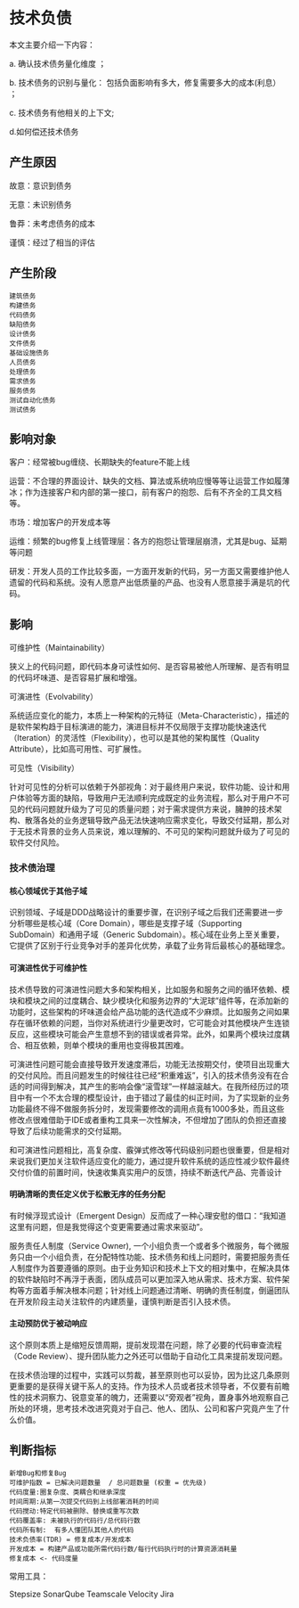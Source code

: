 # 技术负债

本文主要介绍一下内容：

a. 确认技术债务量化维度 ；

b. 技术债务的识别与量化： 包括负面影响有多大，修复需要多大的成本(利息） ；

c. 技术债务有他相关的上下文;&#x20;

d.如何偿还技术债务

## 产生原因

故意：意识到债务&#x20;

无意：未识别债务&#x20;

鲁莽：未考虑债务的成本

&#x20;谨慎：经过了相当的评估

## 产生阶段

```
建筑债务
构建债务
代码债务
缺陷债务
设计债务
文件债务
基础设施债务
人员债务
处理债务
需求债务
服务债务
测试自动化债务
测试债务
```

## 影响对象

客户：经常被bug缠绕、长期缺失的feature不能上线

运营：不合理的界面设计、缺失的文档、算法或系统响应慢等等让运营工作如履薄冰；作为连接客户和内部的第一接口，前有客户的抱怨、后有不齐全的工具文档等。

市场：增加客户的开发成本等

运维：频繁的bug修复上线管理层：各方的抱怨让管理层崩溃，尤其是bug、延期等问题

研发：开发人员的工作比较多面，一方面开发新的代码，另一方面又需要维护他人遗留的代码和系统。没有人愿意产出低质量的产品、也没有人愿意接手满是坑的代码。

## 影响

可维护性（Maintainability）&#x20;

狭义上的代码问题，即代码本身可读性如何、是否容易被他人所理解、是否有明显的代码坏味道、是否容易扩展和增强。

可演进性（Evolvability）&#x20;

系统适应变化的能力，本质上一种架构的元特征（Meta-Characteristic），描述的是软件架构趋于目标演进的能力，演进目标并不仅局限于支撑功能快速迭代（Iteration）的灵活性（Flexibility），也可以是其他的架构属性（Quality Attribute），比如高可用性、可扩展性。

可见性（Visibility）

针对可见性的分析可以依赖于外部视角：对于最终用户来说，软件功能、设计和用户体验等方面的缺陷，导致用户无法顺利完成既定的业务流程，那么对于用户不可见的代码问题就升级为了可见的质量问题；对于需求提供方来说，臃肿的技术架构、散落各处的业务逻辑导致产品无法快速响应需求变化，导致交付延期，那么对于无技术背景的业务人员来说，难以理解的、不可见的架构问题就升级为了可见的软件交付风险。

### 技术债治理

#### 核心领域优于其他子域&#x20;

识别领域、子域是DDD战略设计的重要步骤，在识别子域之后我们还需要进一步分析哪些是核心域（Core Domain），哪些是支撑子域（Supporting SubDomain）和通用子域（Generic Subdomain）。核心域在业务上至关重要，它提供了区别于行业竞争对手的差异化优势，承载了业务背后最核心的基础理念。

#### 可演进性优于可维护性&#x20;

技术债导致的可演进性问题大多和架构相关，比如服务和服务之间的循环依赖、模块和模块之间的过度耦合、缺少模块化和服务边界的“大泥球”组件等，在添加新的功能时，这些架构的坏味道会给产品功能的迭代造成不少麻烦。比如服务之间如果存在循环依赖的问题，当你对系统进行少量更改时，它可能会对其他模块产生连锁反应，这些模块可能会产生意想不到的错误或者异常。此外，如果两个模块过度耦合、相互依赖，则单个模块的重用也变得极其困难。

可演进性问题可能会直接导致开发速度滞后，功能无法按期交付，使项目出现重大的交付风险。而且问题发生的时候往往已经“积重难返”，引入的技术债务没有在合适的时间得到解决，其产生的影响会像“滚雪球”一样越滚越大。在我所经历过的项目中有一个不太合理的模型设计，由于错过了最佳的纠正时间，为了实现新的业务功能最终不得不做服务拆分时，发现需要修改的调用点竟有1000多处，而且这些修改点很难借助于IDE或者重构工具来一次性解决，不但增加了团队的负担还直接导致了后续功能需求的交付延期。

和可演进性问题相比，高复杂度、霰弹式修改等代码级别问题也很重要，但是相对来说我们更加关注软件适应变化的能力，通过提升软件系统的适应性减少软件最终交付价值的前置时间，快速收集真实用户的反馈，持续不断迭代产品、完善设计

#### 明确清晰的责任定义优于松散无序的任务分配

有时候浮现式设计（Emergent Design）反而成了一种心理安慰的借口：“我知道这里有问题，但是我觉得这个变更需要通过需求来驱动”。

&#x20;服务责任人制度（Service Owner), 一个小组负责一个或者多个微服务，每个微服务只由一个小组负责，在分配特性功能、技术债务和线上问题时，需要把服务责任人制度作为首要遵循的原则。由于业务知识和技术上下文的相对集中，在解决具体的软件缺陷时不再浮于表面，团队成员可以更加深入地从需求、技术方案、软件架构等方面着手解决根本问题；针对线上问题通过清晰、明确的责任制度，倒逼团队在开发阶段主动关注软件的内建质量，谨慎判断是否引入技术债。

#### 主动预防优于被动响应

这个原则本质上是缩短反馈周期，提前发现潜在问题，除了必要的代码审查流程（Code Review）、提升团队能力之外还可以借助于自动化工具来提前发现问题。

在技术债治理的过程中，实践可以剪裁，甚至原则也可以妥协，因为比这几条原则更重要的是获得关键干系人的支持。作为技术人员或者技术领导者，不仅要有前瞻性的技术洞察力、锐意变革的魄力，还需要以“旁观者”视角，置身事外地观察自己所处的环境，思考技术改进究竟对于自己、他人、团队、公司和客户究竟产生了什么价值。

## 判断指标

```
新增Bug和修复Bug
可维护指数 = 已解决问题数量  / 总问题数量 (权重 = 优先级)
代码度量:圈复杂度、类耦合和继承深度
时间周期:从第一次提交代码到上线部署消耗的时间
代码搅动:特定代码被删除、替换或重写次数
代码覆盖率: 未被执行的代码行/总代码行数
代码所有制:  有多人懂团队其他人的代码
技术负债率(TDR) = 修复成本/开发成本
开发成本 = 构建产品或功能所需代码行数/每行代码执行时的计算资源消耗量
修复成本 <- 代码度量
```

常用工具：

Stepsize SonarQube Teamscale Velocity Jira









